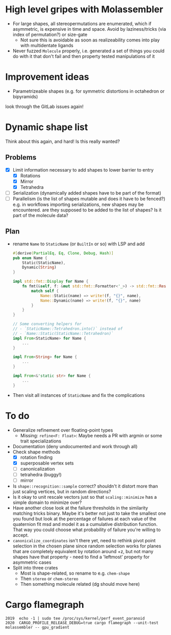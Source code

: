 # High level gripes with Molassembler

- For large shapes, all stereopermutations are enumerated, which if asymmetric,
  is expensive in time and space. Avoid by laziness/tricks (via index of
  permutation?) or size-gate
  - Not sure this is avoidable as soon as realizeability comes into play with
    multidentate ligands
- Never fuzzed `Molecule` properly, i.e. generated a set of things you could
  do with it that don't fail and then property tested manipulations of it


# Improvement ideas
- Parametrizeable shapes (e.g. for symmetric distortions in octahedron or
  bipyramids)

look through the GitLab issues again!


# Dynamic shape list

Think about this again, and hard! Is this really wanted?

## Problems

- [x] Limit information necessary to add shapes to lower barrier to entry
  - [x] Rotations
  - [x] Mirror
  - [x] Tetrahedra
- [ ] Serialization (dynamically added shapes have to be part of the format)
- [ ] Parallelism (is the list of shapes mutable and does it have to be fenced?)
  e.g. in workflows importing serializations, new shapes may be encountered. are
  they supposed to be added to the list of shapes? Is it part of the molecule
  data?

## Plan

- rename `Name` to `StaticName` (or `BuiltIn` or so) with LSP and add

  ```rust
  #[derive(PartialEq, Eq, Clone, Debug, Hash)]
  pub enum Name {
      Static(StaticName),
      Dynamic(String)
  }

  impl std::fmt::Display for Name {
      fn fmt(&self, f: &mut std::fmt::Formatter<'_>) -> std::fmt::Result {
          match self {
              Name::Static(name) => write!(f, "{}", name),
              Name::Dynamic(name) => write!(f, "{}", name)
          }
      }
  }

  // Some converting helpers for 
  // - `StaticName::Tetrahedron.into()` instead of
  // - `Name::Static(StaticName::Tetrahedron)`
  impl From<StaticName> for Name {
      ...
  }

  impl From<String> for Name {
      ...
  }

  impl From<&'static str> for Name {
      ...
  }

  ```

- Then visit all instances of `StaticName` and fix the complications


# To do

- Generalize refinement over floating-point types
  - Missing: `refine<F: Float>`: Maybe needs a PR with argmin or some
    trait specializations
- Documentation (deny undocumented and work through all)
- Check shape methods
  - [x] rotation finding
  - [x] superposable vertex sets
  - [ ] canonicalization
  - [ ] tetrahedra (buggy!)
  - [ ] mirror
- Is `shape::recognition::sample` correct? shouldn't it distort more than just
  scaling vertices, but in random directions?
- Is it okay to unit rescale vectors just so that `scaling::minimize` has a
  simple domain to minimize over?
- Have another close look at the failure thresholds in the similarity matching
  tricks binary. Maybe it's better not just to take the smallest one you found
  but look at the percentage of failures at each value of the quaternion fit
  msd and model it as a cumulative distribution function. That way you could
  choose what probability of failure you're willing to accept.
- `canonicalize_coordinates` isn't there yet, need to rethink pivot point
  selection in the chosen plane since random selection works for planes that are
  completely equivalent by rotation around +z, but not many shapes have that
  property - need to find a 'leftmost' property for asymmetric cases
- Split into three crates
  - Most is shape-related, so rename to e.g. `chem-shape`
  - Then `stereo` or `chem-stereo`
  - Then something molecule related (dg should move here)


# Cargo flamegraph

```
2019  echo -1 | sudo tee /proc/sys/kernel/perf_event_paranoid
2020  CARGO_PROFILE_RELEASE_DEBUG=true cargo flamegraph --unit-test molassembler -- gpu_gradient
```

